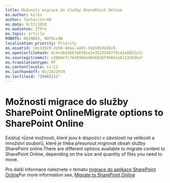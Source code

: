 ```yaml
---
title: Možnosti migrace do služby SharePoint Online
ms.author: kirks
author: Techwriter40
ms.date: 9/17/2018
ms.audience: ITPro
ms.topic: article
ROBOTS: NOINDEX, NOFOLLOW
localization_priority: Priority
ms.assetid: c8c339c9-2e50-4daa-aa91-3eb5053e2bc6
ms.openlocfilehash: 8c4cdb43607b8701e2e3523548779cd1e6852a7c
ms.sourcegitcommit: e2864efcfb493b6e46b662b746661a61232bdba7
ms.translationtype: MT
ms.contentlocale: cs-CZ
ms.lasthandoff: 01/24/2019
ms.locfileid: "29463111"
---
```

# <a name="migrate-options-to-sharepoint-online"></a><span data-ttu-id="ccd88-102">Možnosti migrace do služby SharePoint Online</span><span class="sxs-lookup"><span data-stu-id="ccd88-102">Migrate options to SharePoint Online</span></span>

<span data-ttu-id="ccd88-103">Existují různé možnosti, které jsou k dispozici v závislosti na velikosti a množství souborů, které je třeba přesunout migrovat obsah služby SharePoint online.</span><span class="sxs-lookup"><span data-stu-id="ccd88-103">There are different options available to migrate content to SharePoint Online, depending on the size and quantity of files you need to move.</span></span>
  
<span data-ttu-id="ccd88-104">Pro další informace naleznete v tématu [migrace do aplikace SharePoint Online](https://go.microsoft.com/fwlink/?linkid-2022029)</span><span class="sxs-lookup"><span data-stu-id="ccd88-104">For more information see, [Migrate to SharePoint Online](https://go.microsoft.com/fwlink/?linkid-2022029)</span></span>
  


